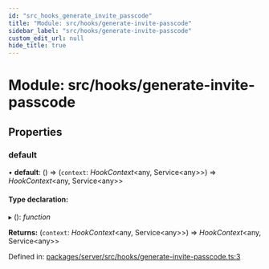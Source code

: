 ```yaml
---
id: "src_hooks_generate_invite_passcode"
title: "Module: src/hooks/generate-invite-passcode"
sidebar_label: "src/hooks/generate-invite-passcode"
custom_edit_url: null
hide_title: true
---
```


# Module: src/hooks/generate-invite-passcode

## Properties

### default

• **default**: () => (`context`: *HookContext*<any, Service<any\>\>) => *HookContext*<any, Service<any\>\>

#### Type declaration:

▸ (): *function*

**Returns:** (`context`: *HookContext*<any, Service<any\>\>) => *HookContext*<any, Service<any\>\>

Defined in: [packages/server/src/hooks/generate-invite-passcode.ts:3](https://github.com/xr3ngine/xr3ngine/blob/7650c2bea/packages/server/src/hooks/generate-invite-passcode.ts#L3)
